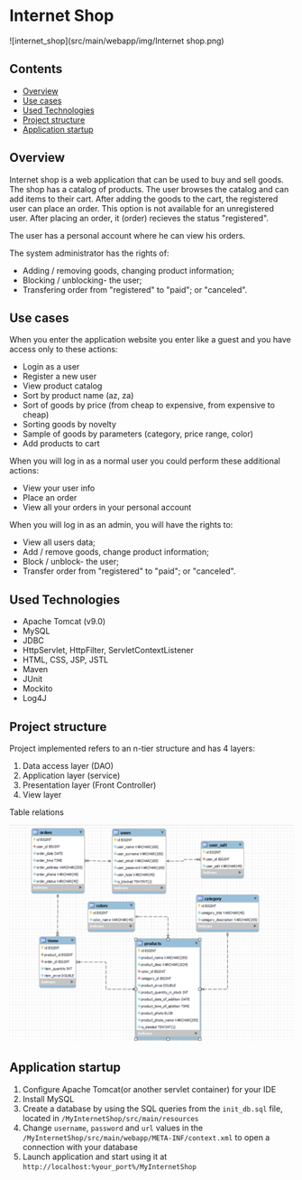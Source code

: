 # Internet Shop
![internet_shop](src/main/webapp/img/Internet shop.png)

## Contents
+ [Overview](#Overview) 
+ [Use cases](#Use-cases)
+ [Used Technologies](#Used-Technologies) 
+ [Project structure](#Project-structure)
+ [Application startup](#Application-startup)

<a name="Overview"></a>
## Overview
Internet shop is a web application that can be used to buy and sell goods. The shop has a catalog of products.
The user browses the catalog and can add items to their cart. After adding the goods to the
cart, the registered user can place an order. This option is not available for an unregistered
user. After placing an order, it (order) recieves the status "registered".

The user has a personal account where he can view his orders.

The system administrator has the rights of:
* Adding / removing goods, changing product information;
* Blocking / unblocking- the user;
* Transfering order from "registered" to "paid"; or "canceled".

<a name="Use-cases"></a>
## Use cases
When you enter the application website you enter like a guest and you have access only to these actions:
* Login as a user
* Register a new user
* View product catalog
* Sort by product name (az, za)
* Sort of goods by price (from cheap to expensive, from expensive to cheap)
* Sorting goods by novelty
* Sample of goods by parameters (category, price range, color)
* Add products to cart


When you will log in as a normal user you could perform these additional actions:
* View your user info
* Place an order
* View all your orders in your personal account


When you will log in as an admin, you will have the rights to:
* View all users data;
* Add / remove goods, change product information;
* Block / unblock- the user;
* Transfer order from "registered" to "paid"; or "canceled".

<a name="Used-Technologies"></a>
## Used Technologies
* Apache Tomcat (v9.0)
* MySQL
* JDBC
* HttpServlet, HttpFilter, ServletContextListener
* HTML, CSS, JSP, JSTL
* Maven
* JUnit
* Mockito
* Log4J

<a name="Project-structure"></a>
## Project structure
Project implemented refers to an n-tier structure and has 4 layers:

1. Data access layer (DAO)
1. Application layer (service)
1. Presentation layer (Front Controller)
1. View layer

Table relations 

![Table relations](src/main/webapp/img/database.png)

<a name="Application-startup"></a>
## Application startup

1. Configure Apache Tomcat(or another servlet container) for your IDE
1. Install MySQL
1. Create a database by using the SQL queries from the `init_db.sql` file, located in `/MyInternetShop/src/main/resources`
1. Change `username`, `password` and `url` values in the `/MyInternetShop/src/main/webapp/META-INF/context.xml` to open a connection with your database
1. Launch application and start using it at `http://localhost:%your_port%/MyInternetShop`